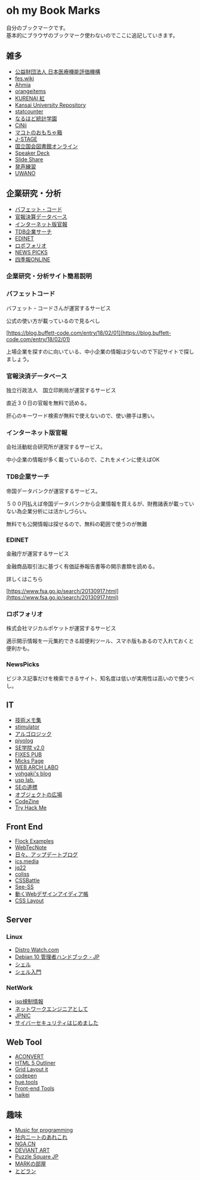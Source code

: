 # oh my Book Marks
自分のブックマークです。<br>
基本的にブラウザのブックマーク使わないのでここに追記していきます。

## 雑多
- [公益財団法人 日本医療機能評価機構](https://www.med-safe.jp/)
- [fes.wiki](https://fes.wiki)
- [Ahmia](https://ahmia.fi)
- [orangeitems](https://www.orangeitems.com)
- [KURENAI 紅](https://repository.kulib.kyoto-u.ac.jp/dspace/)
- [Kansai University Repository](https://kansai-u.repo.nii.ac.jp/?page_id=13)
- [statcounter](https://gs.statcounter.com)
- [なるほど統計学園](https://www.stat.go.jp/naruhodo/index.html)
- [CiNii](https://ci.nii.ac.jp)
- [マコトのおもちゃ箱](http://piyopiyocs.blog115.fc2.com)
- [J-STAGE](https://www.jstage.jst.go.jp/browse/-char/ja/)
- [国立国会図書館オンライン](https://ndlonline.ndl.go.jp/#!/)
- [Speaker Deck](https://speakerdeck.com/)
- [Slide Share](https://www.slideshare.net/)
- [発声練習](https://next49.hatenadiary.jp/)
- [UWANO](https://blog.uwanokikaku.xyz/)


## 企業研究・分析
- [バフェット・コード](https://www.buffett-code.com/)
- [官報決算データベース](https://catr.jp/)
- [インターネット版官報](https://kanpou.npb.go.jp/)
- [TDB企業サーチ](https://www.tdb.co.jp/service/u/1000.jsp)
- [EDINET](https://disclosure.edinet-fsa.go.jp/EKW0EZ0001.html?lgKbn=2&dflg=0&iflg=0)
- [ロボフォリオ](https://robofolio.jp/)
- [NEWS PICKS](https://newspicks.com/)
- [四季報ONLINE](https://shikiho.jp/)

### 企業研究・分析サイト簡易説明
### バフェットコード

バフェット・コードさんが運営するサービス

公式の使い方が載っているので見るべし

[https://blog.buffett-code.com/entry/18/02/01](https://blog.buffett-code.com/entry/18/02/01)

上場企業を探すのに向いている、中小企業の情報は少ないので下記サイトで探しましょう。

### 官報決済データベース

独立行政法人　国立印刷局が運営するサービス

直近３０日の官報を無料で読める。

肝心のキーワード検索が無料で使えないので、使い勝手は悪い。

### インターネット版官報

会社活動総合研究所が運営するサービス。

中小企業の情報が多く載っているので、これをメインに使えばOK

### TDB企業サーチ

帝国データバンクが運営するサービス。

５００円払えば帝国データバンクから企業情報を買えるが、財務諸表が載っていない為企業分析には活かしづらい。

無料でも公開情報は探せるので、無料の範囲で使うのが無難

### EDINET

金融庁が運営するサービス

金融商品取引法に基づく有価証券報告書等の開示書類を読める。

詳しくはこちら

[https://www.fsa.go.jp/search/20130917.html](https://www.fsa.go.jp/search/20130917.html)

### ロボフォリオ

株式会社マジカルポケットが運営するサービス

適示開示情報を一元集約できる超便利ツール、スマホ版もあるので入れておくと便利かも。

### NewsPicks

ビジネス記事だけを検索できるサイト、知名度は低いが実用性は高いので使うべし。

## IT
- [技術メモ集](https://www.robotech-note.com/) 
- [stimulator](https://vaaaaaanquish.hatenablog.com/) 
- [アルゴロジック](https://algo.jeita.or.jp) 
- [piyolog](https://piyolog.hatenadiary.jp) 
- [SE学院 v2.0](https://segakuin.com/) 
- [FIXES PUB](https://www.fixes.pub) 
- [Micks Page](https://mickindex.sakura.ne.jp/index.html) 
- [WEB ARCH LABO](https://weblabo.oscasierra.net/) 
- [yohgaki's blog](https://blog.ohgaki.net/) 
- [usp lab.](https://www.usp-lab.com/opinion.html) 
- [SEの道標](https://milestone-of-se.nesuke.com/) 
- [オブジェクトの広場](https://www.ogis-ri.co.jp/otc/hiroba/) 
- [CodeZine](https://codezine.jp/) 
- [Try Hack Me](https://tryhackme.com/room/tutorial?__cf_chl_jschl_tk__=ff36dea0eaf5726956547f67d7311961f44c12f4-1618372410-0-AXIskh9n2T3edIe_v0GO9XJGOc399Xgtq7juq4FSd1G6cyUqz5lPGmyFmCBm00lK3wqkFQrYY-ygc4cF_GwQDbJflwRzqCISX9A22yX54tqPSkOvvmUwuSK04coyNnM9XxtZoKxzMli7cA_1K91Aq8UfU97RMtcqnMLDalR9BQfQ3I94LpFAq4RgEIW3CgFS56UGzLI_DwAsF6GyJK29hY4qaUbFSR9Tvh0z0FD0H6TVvXQV92Lvm7m1artiI_BzB32NsAIhD74LViCc2z6mfX2v5AX45VrxktegS_tJ9QQPlnlyQYaPBYdeLrdYMAR6H0GJPJ1JDAXfCGw19y1Pmw41ReZaTcQH491AhEjmaFfGlL-9F28T-wu3Ny2Pi-QjfpzsDBh3TDGhqZbZ50RaOLy6WERz4xUuwZY487ApQDkQEF08IuFKuiiwFhi0IMr7IQ_DfTqgsORi5EvhRWvGNN8)

## Front End
- [Flock Examples](https://examples.flock.codes/)
- [WebTecNote](https://tenderfeel.xsrv.jp/)
- [日々、アップデートブログ](https://hibi-update.org/)
- [ics.media](https://ics.media/)
- [jq22](https://www.jq22.com/)
- [coliss](https://coliss.com/)
- [CSSBattle](https://cssbattle.dev/)
- [See-SS](https://see-ss.com/)
- [動くWebデザインアイディア帳](https://coco-factory.jp/ugokuweb/)
- [CSS Layout](https://csslayout.io/)

## Server
### Linux
- [Distro Watch.com](https://distrowatch.com)
- [Debian 10 管理者ハンドブック - JP](https://debian-handbook.info/browse/ja-JP/stable/)
- [シェル](http://www.cc.kyoto-su.ac.jp/~hirai/text/shell.htm)
- [シェル入門](https://webcache.googleusercontent.com/search?q=cache:RYdotdNX1RUJ:www-kn.sp.u-tokai.ac.jp/com/computer/shell/shell.html+&cd=7&hl=ja&ct=clnk&gl=jp)


### NetWork
- [isp規制情報](http://isp.oshietekun.net)
- [ネットワークエンジニアとして](https://www.infraexpert.com)
- [JPNIC](https://www.nic.ad.jp/ja/)
- [サイバーセキュリティはじめました](https://tk-secu.hateblo.jp/)
## Web Tool
- [ACONVERT](https://www.aconvert.com/jp/)
- [HTML 5 Outliner](https://gsnedders.html5.org/outliner/)
- [Grid Layout it](https://grid.layoutit.com)
- [codepen](https://codepen.io)
- [hue.tools](https://hue.tools/?format=hex)
- [Front-end Tools](https://front-end-tools.com/generateButton/)
- [haikei](https://app.haikei.app/)

## 趣味
- [Music for programming](https://musicforprogramming.net/sixtytwo/)
- [社内ニートのあれこれ](https://www.inoino-subcal.com)
- [NGA.CN](https://bbs.nga.cn)
- [DEVIANT ART](https://www.deviantart.com)
- [Puzzle Square JP](https://puzsq.jp/main/index.php)
- [MARKの部屋](http://www2.tbb.t-com.ne.jp/mark/order.html)
- [とどラン](https://todo-ran.com/)
